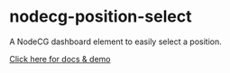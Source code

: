 # nodecg-position-select
A NodeCG dashboard element to easily select a position.

[Click here for docs & demo](http://nodecgelements.github.io/nodecg-position-select)
